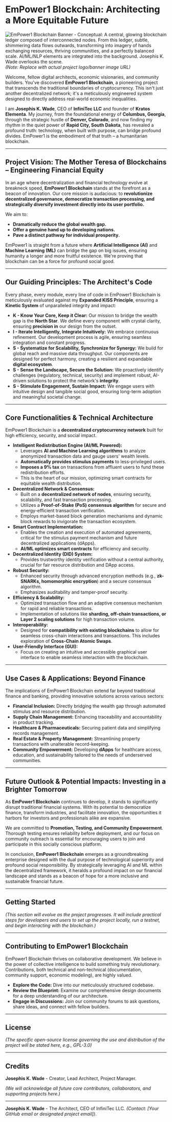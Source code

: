 # EmPower1 Blockchain: Architecting a More Equitable Future

![EmPower1 Blockchain Banner - Conceptual: A central, glowing blockchain ledger composed of interconnected nodes. From this ledger, subtle, shimmering data flows outwards, transforming into imagery of hands exchanging resources, thriving communities, and a perfectly balanced scale. AI/ML/NLP elements are integrated into the background. Josephis K. Wade overlooks the scene.](https://i.imgur.com/your_empower1_image_url.png)
*(Note: Replace with actual project logo/banner image URL)*

Welcome, fellow digital architects, economic visionaries, and community builders. You've discovered **EmPower1 Blockchain**, a pioneering project that transcends the traditional boundaries of cryptocurrency. This isn't just another decentralized network; it's a meticulously engineered system designed to directly address real-world economic inequalities.

I am **Josephis K. Wade**, CEO of **InfiniTec LLC** and founder of **Kratos Elementa**. My journey, from the foundational energy of **Columbus, Georgia**, through the strategic hustle of **Denver, Colorado**, and now finding my rhythm in the quiet power of **Rapid City, South Dakota**, has revealed a profound truth: technology, when built with purpose, can bridge profound divides. EmPower1 is the embodiment of that truth – a humanitarian blockchain.

---

## Project Vision: The Mother Teresa of Blockchains – Engineering Financial Equity

In an age where decentralization and financial technology evolve at breakneck speed, **EmPower1 Blockchain** stands at the forefront as a beacon of innovation. Our core mission is audacious: to **revolutionize decentralized governance, democratize transaction processing, and strategically diversify investment directly into its user portfolio.**

We aim to:
* **Dramatically reduce the global wealth gap.**
* **Offer a genuine hand up to developing nations.**
* **Pave a distinct pathway for individual prosperity.**

EmPower1 is straight from a future where **Artificial Intelligence (AI)** and **Machine Learning (ML)** can bridge the gap on big issues, ensuring humanity a longer and more fruitful existence. We're proving that blockchain can be a force for profound social good.

---

## Our Guiding Principles: The Architect's Code

Every phase, every module, every line of code in EmPower1 Blockchain is meticulously evaluated against my **Expanded KISS Principle**, ensuring a **Kinetic System** of unparalleled integrity and impact:

* **K - Know Your Core, Keep it Clear:** Our mission to bridge the wealth gap is the **North Star**. We define every component with crystal clarity, ensuring **precision in** our design from the outset.
* **I - Iterate Intelligently, Integrate Intuitively:** We embrace continuous refinement. Our development process is agile, ensuring seamless integration and constant progress.
* **S - Systematize for Scalability, Synchronize for Synergy:** We build for global reach and massive data throughput. Our components are designed for perfect harmony, creating a resilient and expandable **digital ecosystem**.
* **S - Sense the Landscape, Secure the Solution:** We proactively identify challenges (regulatory, technical, security) and implement robust, AI-driven solutions to protect the network's **integrity**.
* **S - Stimulate Engagement, Sustain Impact:** We engage users with intuitive design and tangible social good, ensuring long-term adoption and meaningful societal change.

---

## Core Functionalities & Technical Architecture

EmPower1 Blockchain is a **decentralized cryptocurrency network** built for high efficiency, security, and social impact.

* **Intelligent Redistribution Engine (AI/ML Powered):**
    * Leverages **AI and Machine Learning algorithms** to analyze anonymized transaction data and gauge users' wealth levels.
    * **Automatically provides stimulus payments** to less-privileged users.
    * **Imposes a 9% tax** on transactions from affluent users to fund these redistribution efforts.
    * This is the heart of our mission, optimizing smart contracts for equitable wealth distribution.
* **Decentralized Network & Consensus:**
    * Built on a **decentralized network of nodes**, ensuring security, scalability, and fast transaction processing.
    * Utilizes a **Proof-of-Stake (PoS) consensus algorithm** for secure and energy-efficient transaction verification.
    * Employs market-based block generation mechanisms and dynamic block rewards to invigorate the transaction ecosystem.
* **Smart Contract Implementation:**
    * Enables the creation and execution of automated agreements, critical for the stimulus payment mechanism and future decentralized applications (dApps).
    * **AI/ML optimizes smart contracts** for efficiency and security.
* **Decentralized Identity (DID) System:**
    * Provides trustworthy identity verification without a central authority, crucial for fair resource distribution and DApp access.
* **Robust Security:**
    * Enhanced security through advanced encryption methods (e.g., **zk-SNARKs, homomorphic encryption**) and a secure consensus algorithm.
    * Emphasizes auditability and tamper-proof security.
* **Efficiency & Scalability:**
    * Optimized transaction flow and an adaptive consensus mechanism for rapid and reliable transactions.
    * Implementation of solutions like **sharding, off-chain transactions, or Layer 2 scaling solutions** for high transaction volume.
* **Interoperability:**
    * Designed for **compatibility with existing blockchains** to allow for seamless cross-chain interactions and transactions. This includes exploration of **Cross-Chain Atomic Swaps**.
* **User-Friendly Interface (GUI):**
    * Focus on creating an intuitive and accessible graphical user interface to enable seamless interaction with the blockchain.

---

## Use Cases & Applications: Beyond Finance

The implications of EmPower1 Blockchain extend far beyond traditional finance and banking, providing innovative solutions across various sectors:

* **Financial Inclusion:** Directly bridging the wealth gap through automated stimulus and resource distribution.
* **Supply Chain Management:** Enhancing traceability and accountability in product tracking.
* **Healthcare & Pharmaceuticals:** Securing patient data and simplifying records management.
* **Real Estate & Property Management:** Streamlining property transactions with unalterable record-keeping.
* **Community Empowerment:** Developing **dApps** for healthcare access, education, and sustainability tailored to the needs of underserved communities.

---

## Future Outlook & Potential Impacts: Investing in a Brighter Tomorrow

As **EmPower1 Blockchain** continues to develop, it stands to significantly disrupt traditional financial systems. With its potential to democratize finance, transform industries, and facilitate innovation, the opportunities it harbors for investors and professionals alike are expansive.

We are committed to **Promotion, Testing, and Community Empowerment**. Thorough testing ensures reliability before deployment, and our focus on community outreach is essential for encouraging users to join and participate in this socially conscious platform.

In conclusion, **EmPower1 Blockchain** emerges as a groundbreaking enterprise designed with the dual purpose of technological superiority and profound social responsibility. By strategically leveraging AI and ML within the decentralized framework, it heralds a profound impact on our financial landscape and stands as a beacon of hope for a more inclusive and sustainable financial future.

---

## Getting Started

*(This section will evolve as the project progresses. It will include practical steps for developers and users to set up the project locally, run a testnet, and begin interacting with the blockchain.)*

---

## Contributing to EmPower1 Blockchain

EmPower1 Blockchain thrives on collaborative development. We believe in the power of collective intelligence to build something truly revolutionary. Contributions, both technical and non-technical (documentation, community support, economic modeling), are highly valued.

* **Explore the Code:** Dive into our meticulously structured codebase.
* **Review the Blueprint:** Examine our comprehensive design documents for a deep understanding of our architecture.
* **Engage in Discussions:** Join our community forums to ask questions, share ideas, and connect with fellow builders.

---

## License

*(The specific open-source license governing the use and distribution of the project will be stated here, e.g., GPL-3.0)*

---

## Credits

**Josephis K. Wade** - Creator, Lead Architect, Project Manager.

*(We will acknowledge all future core contributors, collaborators, and supporting projects here.)*

---

**Josephis K. Wade** - The Architect, CEO of InfiniTec LLC.
*(Contact: [Your GitHub email or designated project email])*.
